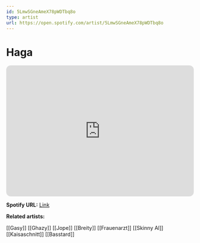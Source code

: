 ```yaml
---
id: 5LmwSGneAmeX78pWDTbq8o
type: artist
url: https://open.spotify.com/artist/5LmwSGneAmeX78pWDTbq8o
---
```

# Haga

<iframe style="border-radius:12px" src="https://open.spotify.com/embed/artist/5LmwSGneAmeX78pWDTbq8o" width="100%" height="352" frameBorder="0" allowfullscreen="" allow="autoplay; clipboard-write; encrypted-media; fullscreen; picture-in-picture" loading="lazy"></iframe>

**Spotify URL:** [Link](https://open.spotify.com/artist/5LmwSGneAmeX78pWDTbq8o)

**Related artists:**

[[Gasy]]
[[Ghazy]]
[[Jope]]
[[Breity]]
[[Frauenarzt]]
[[Skinny Al]]
[[Kaisaschnitt]]
[[Basstard]]
